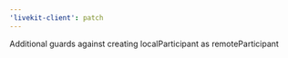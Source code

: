 ```yaml
---
'livekit-client': patch
---
```


Additional guards against creating localParticipant as remoteParticipant
